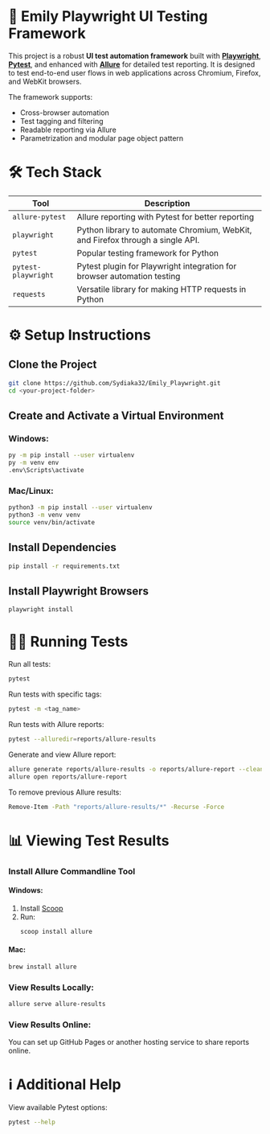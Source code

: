 # 🎯 Emily Playwright UI Testing Framework

This project is a robust **UI test automation framework** built with [**Playwright**](https://playwright.dev/python/), [**Pytest**](https://docs.pytest.org/), and enhanced with [**Allure**](https://docs.qameta.io/allure/) for detailed test reporting. It is designed to test end-to-end user flows in web applications across Chromium, Firefox, and WebKit browsers.

The framework supports:
- Cross-browser automation
- Test tagging and filtering
- Readable reporting via Allure
- Parametrization and modular page object pattern

# 🛠 Tech Stack

| Tool                    | Description |
|-------------------------|-------------|
| `allure-pytest`        | Allure reporting with Pytest for better reporting |
| `playwright`           | Python library to automate Chromium, WebKit, and Firefox through a single API. |
| `pytest`              | Popular testing framework for Python |
| `pytest-playwright`   | Pytest plugin for Playwright integration for browser automation testing |
| `requests`           | Versatile library for making HTTP requests in Python |

# ⚙️ Setup Instructions

## Clone the Project
```sh
git clone https://github.com/Sydiaka32/Emily_Playwright.git
cd <your-project-folder>
```

## Create and Activate a Virtual Environment
### Windows:
```sh
py -m pip install --user virtualenv
py -m venv env
.env\Scripts\activate
```

### Mac/Linux:
```sh
python3 -m pip install --user virtualenv
python3 -m venv venv
source venv/bin/activate
```

## Install Dependencies
```sh
pip install -r requirements.txt
```

## Install Playwright Browsers
```sh
playwright install
```

# 🏃‍♂️ Running Tests

Run all tests:
```sh
pytest
```

Run tests with specific tags:
```sh
pytest -m <tag_name>
```

Run tests with Allure reports:
```sh
pytest --alluredir=reports/allure-results
```

Generate and view Allure report:
```sh
allure generate reports/allure-results -o reports/allure-report --clean
allure open reports/allure-report
```

To remove previous Allure results:
```sh
Remove-Item -Path "reports/allure-results/*" -Recurse -Force
```

# 📊 Viewing Test Results

### Install Allure Commandline Tool
#### Windows:
1. Install [Scoop](https://scoop.sh/)
2. Run:
   ```sh
   scoop install allure
   ```

#### Mac:
```sh
brew install allure
```

### View Results Locally:
```sh
allure serve allure-results
```

### View Results Online:
You can set up GitHub Pages or another hosting service to share reports online.

# ℹ️ Additional Help

View available Pytest options:
```sh
pytest --help
```

